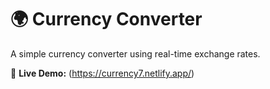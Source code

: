 # 🌍 Currency Converter

A simple currency converter using real-time exchange rates.

🔗 **Live Demo:** (https://currency7.netlify.app/)
